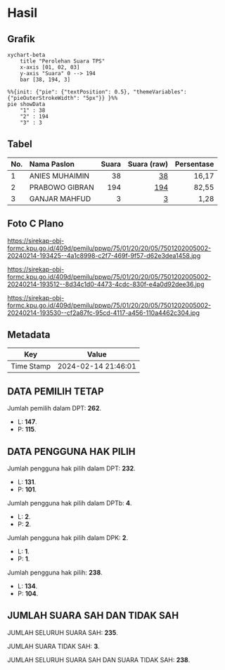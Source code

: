 # Hasil

## Grafik

```mermaid
xychart-beta
    title "Perolehan Suara TPS"
    x-axis [01, 02, 03]
    y-axis "Suara" 0 --> 194
    bar [38, 194, 3]
```

```mermaid
%%{init: {"pie": {"textPosition": 0.5}, "themeVariables": {"pieOuterStrokeWidth": "5px"}} }%%
pie showData
    "1" : 38
    "2" : 194
    "3" : 3
```

## Tabel

| No. | Nama Paslon    | Suara | Suara (raw) | Persentase |
|:--- |:-------------- | -----:| -----------:| ----------:|
| 1   | ANIES MUHAIMIN | 38    | [38][p-1]   | 16,17      |
| 2   | PRABOWO GIBRAN | 194   | [194][p-2]  | 82,55      |
| 3   | GANJAR MAHFUD  | 3     | [3][p-3]    | 1,28       |


[p-1]: https://github.com/gigit-pemilu/pemilu-2024-75-gorontalo/blob/main/pilpres/hitung-suara/sub/75-gorontalo/sub/01-gorontalo/sub/20-biluhu/sub/2005-huwongo/sub/002-tps/sub/paslon-1.txt
[p-2]: https://github.com/gigit-pemilu/pemilu-2024-75-gorontalo/blob/main/pilpres/hitung-suara/sub/75-gorontalo/sub/01-gorontalo/sub/20-biluhu/sub/2005-huwongo/sub/002-tps/sub/paslon-2.txt
[p-3]: https://github.com/gigit-pemilu/pemilu-2024-75-gorontalo/blob/main/pilpres/hitung-suara/sub/75-gorontalo/sub/01-gorontalo/sub/20-biluhu/sub/2005-huwongo/sub/002-tps/sub/paslon-3.txt

## Foto C Plano

https://sirekap-obj-formc.kpu.go.id/409d/pemilu/ppwp/75/01/20/20/05/7501202005002-20240214-193425--4a1c8998-c2f7-469f-9f57-d62e3dea1458.jpg

https://sirekap-obj-formc.kpu.go.id/409d/pemilu/ppwp/75/01/20/20/05/7501202005002-20240214-193512--8d34c1d0-4473-4cdc-830f-e4a0d92dee36.jpg

https://sirekap-obj-formc.kpu.go.id/409d/pemilu/ppwp/75/01/20/20/05/7501202005002-20240214-193530--cf2a87fc-95cd-4117-a456-110a4462c304.jpg


## Metadata

| Key        | Value               |
| ---------- | ------------------- |
| Time Stamp | 2024-02-14 21:46:01 |


## DATA PEMILIH TETAP

Jumlah pemilih dalam DPT: **262**.
 * L: **147**.
 * P: **115**.

## DATA PENGGUNA HAK PILIH

Jumlah pengguna hak pilih dalam DPT: **232**.
 * L: **131**.
 * P: **101**.

Jumlah pengguna hak pilih dalam DPTb: **4**.
 * L: **2**.
 * P: **2**.

Jumlah pengguna hak pilih dalam DPK: **2**.
 * L: **1**.
 * P: **1**.

Jumlah pengguna hak pilih: **238**.
 * L: **134**.
 * P: **104**.

## JUMLAH SUARA SAH DAN TIDAK SAH

JUMLAH SELURUH SUARA SAH: **235**.

JUMLAH SUARA TIDAK SAH: **3**.

JUMLAH SELURUH SUARA SAH DAN SUARA TIDAK SAH: **238**.


